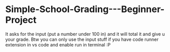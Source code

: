 # Simple-School-Grading---Beginner-Project

It asks for the input (put a number under 100 in) and it will total it and give u your grade. Btw you can only use the input stuff if you have code runner extension in vs code and enable run in terminal :P
